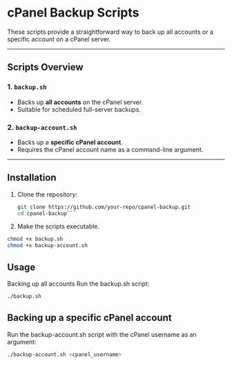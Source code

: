 # cPanel Backup Scripts

These scripts provide a straightforward way to back up all accounts or a specific account on a cPanel server.

---

## Scripts Overview

### 1. `backup.sh`
- Backs up **all accounts** on the cPanel server.
- Suitable for scheduled full-server backups.

### 2. `backup-account.sh`
- Backs up a **specific cPanel account**.
- Requires the cPanel account name as a command-line argument.

---

## Installation

1. Clone the repository:
   ```bash
   git clone https://github.com/your-repo/cpanel-backup.git
   cd cpanel-backup```

2. Make the scripts executable.
```bash
chmod +x backup.sh
chmod +x backup-account.sh
```

## Usage
Backing up all accounts
Run the backup.sh script:

```bash
./backup.sh
```

## Backing up a specific cPanel account
Run the backup-account.sh script with the cPanel username as an argument:
```bash
./backup-account.sh <cpanel_username>
```



